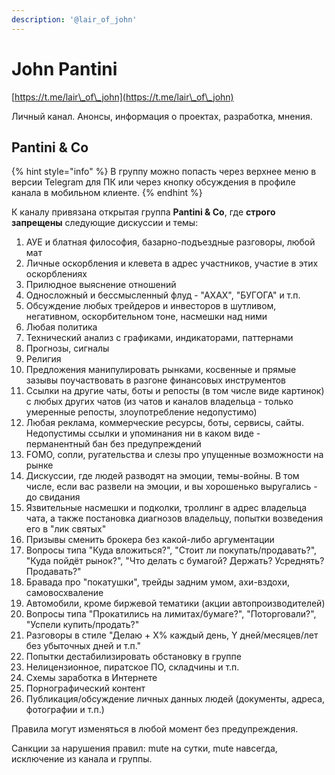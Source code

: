```yaml
---
description: '@lair_of_john'
---
```


# John Pantini

[https://t.me/lair\_of\_john](https://t.me/lair\_of\_john)

Личный канал. Анонсы, информация о проектах, разработка, мнения.

## Pantini & Co

{% hint style="info" %}
В группу можно попасть через верхнее меню в версии Telegram для ПК или через кнопку обсуждения в профиле канала в мобильном клиенте.
{% endhint %}

К каналу привязана открытая группа **Pantini & Co**, где **строго запрещены** следующие дискуссии и темы:

1. АУЕ и блатная философия, базарно-подъездные разговоры, любой мат
2. Личные оскорбления и клевета в адрес участников, участие в этих оскорблениях
3. Прилюдное выяснение отношений
4. Односложный и бессмысленный флуд - "АХАХ", "БУГОГА" и т.п.
5. Обсуждение любых трейдеров и инвесторов в шутливом, негативном, оскорбительном тоне, насмешки над ними
6. Любая политика
7. Технический анализ с графиками, индикаторами, паттернами
8. Прогнозы, сигналы
9. Религия
10. Предложения манипулировать рынками, косвенные и прямые зазывы поучаствовать в разгоне финансовых инструментов
11. Ссылки на другие чаты, боты и репосты (в том числе виде картинок) с любых других чатов (из чатов и каналов владельца - только умеренные репосты, злоупотребление недопустимо)
12. Любая реклама, коммерческие ресурсы, боты, сервисы, сайты. Недопустимы ссылки и упоминания ни в каком виде - перманентный бан без предупреждений
13. FOMO, сопли, ругательства и слезы про упущенные возможности на рынке
14. Дискуссии, где людей разводят на эмоции, темы-войны. В том числе, если вас развели на эмоции, и вы хорошенько выругались - до свидания
15. Язвительные насмешки и подколки, троллинг в адрес владельца чата, а также постановка диагнозов владельцу, попытки возведения его в "лик святых"
16. Призывы сменить брокера без какой-либо аргументации
17. Вопросы типа "Куда вложиться?", "Стоит ли покупать/продавать?", "Куда пойдёт рынок?", "Что делать с бумагой? Держать? Усреднять? Продавать?"
18. Бравада про "покатушки", трейды задним умом, ахи-вздохи, самовосхваление
19. Автомобили, кроме биржевой тематики (акции автопроизводителей)
20. Вопросы типа "Прокатились на лимитах/бумаге?", "Поторговали?", "Успели купить/продать?"
21. Разговоры в стиле "Делаю + X% каждый день, Y дней/месяцев/лет без убыточных дней и т.п."
22. Попытки дестабилизировать обстановку в группе
23. Нелицензионное, пиратское ПО, складчины и т.п.
24. Схемы заработка в Интернете
25. Порнографический контент
26. Публикация/обсуждение личных данных людей (документы, адреса, фотографии и т.п.)

Правила могут изменяться в любой момент без предупреждения.

Санкции за нарушения правил: mute на сутки, mute навсегда, исключение из канала и группы.
